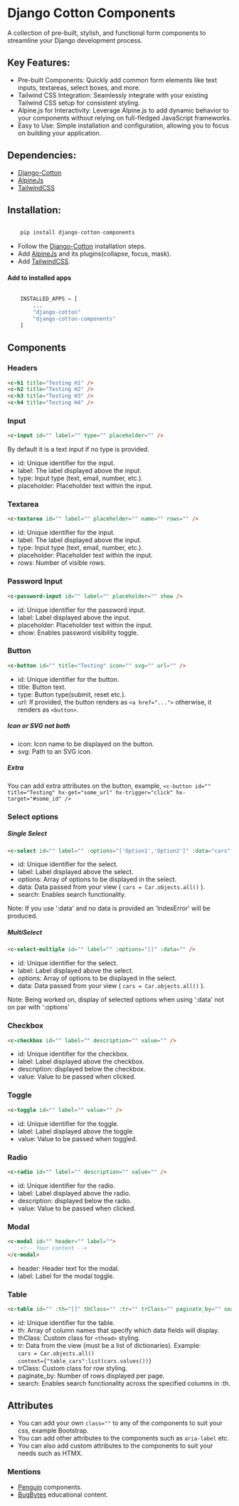 # Django Cotton Components

A collection of pre-built, stylish, and functional form components to streamline your Django development process.

## Key Features:

- Pre-built Components: Quickly add common form elements like text inputs, textareas, select boxes, and more.
- Tailwind CSS Integration: Seamlessly integrate with your existing Tailwind CSS setup for consistent styling.
- Alpine.js for Interactivity: Leverage Alpine.js to add dynamic behavior to your components without relying on full-fledged JavaScript frameworks.
- Easy to Use: Simple installation and configuration, allowing you to focus on building your application.

## Dependencies:

- [Django-Cotton](https://django-cotton.com/)
- [AlpineJs](https://alpinejs.dev/)
- [TailwindCSS](https://tailwindcss.com/)

## Installation:

```python

    pip install django-cotton-components

```

- Follow the [Django-Cotton](https://django-cotton.com/docs/quickstart#install) installation steps.
- Add [AlpineJs](https://alpinejs.dev/) and its plugins(collapse, focus, mask).
- Add [TailwindCSS](https://tailwindcss.com/).

#### Add to installed apps

```python

    INSTALLED_APPS = [
        ...
        "django-cotton"
        "django-cotton-components"
    ]

```

## Components

### Headers

```html
<c-h1 title="Testing H1" />
<c-h2 title="Testing H2" />
<c-h3 title="Testing H3" />
<c-h4 title="Testing H4" />
```

### Input

```html
<c-input id="" label="" type="" placeholder="" />
```

By default it is a text input if no type is provided.

- id: Unique identifier for the input.
- label: The label displayed above the input.
- type: Input type (text, email, number, etc.).
- placeholder: Placeholder text within the input.

### Textarea

```html
<c-textarea id="" label="" placeholder="" name="" rows="" />
```

- id: Unique identifier for the input.
- label: The label displayed above the input.
- type: Input type (text, email, number, etc.).
- placeholder: Placeholder text within the input.
- rows: Number of visible rows.

### Password Input

```html
<c-password-input id="" label="" placeholder="" show />
```

- id: Unique identifier for the password input.
- label: Label displayed above the input.
- placeholder: Placeholder text within the input.
- show: Enables password visibility toggle.

### Button

```html
<c-button id="" title="Testing" icon="" svg="" url="" />
```

- id: Unique identifier for the button.
- title: Button text.
- type: Button type(submit, reset etc.).
- url: If provided, the button renders as `<a href="...">` otherwise, it renders as `<button>`.

##### Icon or SVG not both

- icon: Icon name to be displayed on the button.
- svg: Path to an SVG icon.

##### Extra

You can add extra attributes on the button, example, `<c-button id="" title="Testing" hx-get="some_url" hx-trigger="click" hx-target="#some_id" />`

### Select options

##### Single Select

```html
<c-select id="" label="" :options="['Option1','Option2']" :data="cars" search />
```

- id: Unique identifier for the select.
- label: Label displayed above the select.
- options: Array of options to be displayed in the select.
- data: Data passed from your view ( `cars = Car.objects.all()` ).
- search: Enables search functionality.

Note: If you use ':data' and no data is provided an 'IndexError' will be produced.

##### MultiSelect

```html
<c-select-multiple id="" label="" :options="[]" :data="" />
```

- id: Unique identifier for the select.
- label: Label displayed above the select.
- options: Array of options to be displayed in the select.
- data: Data passed from your view ( `cars = Car.objects.all()` ).

Note: Being worked on, display of selected options when using ':data' not on par with ':options'

### Checkbox

```html
<c-checkbox id="" label="" description="" value="" />
```

- id: Unique identifier for the checkbox.
- label: Label displayed above the checkbox.
- description: displayed below the checkbox.
- value: Value to be passed when clicked.

### Toggle

```html
<c-toggle id="" label="" value="" />
```

- id: Unique identifier for the toggle.
- label: Label displayed above the toggle.
- value: Value to be passed when toggled.

### Radio

```html
<c-radio id="" label="" description="" value="" />
```

- id: Unique identifier for the radio.
- label: Label displayed above the radio.
- description: displayed below the radio.
- value: Value to be passed when clicked.

### Modal

```html
<c-modal id="" header="" label="">
	<!-- Your content -->
</c-modal>
```

- header: Header text for the modal.
- label: Label for the modal toggle.

### Table

```html
<c-table id="" :th="[]" thClass="" :tr="" trClass="" paginate_by="" search />
```

- id: Unique identifier for the table.
- th: Array of column names that specify which data fields will display.
- thClass: Custom class for `<thead>` styling.
- tr: Data from the view (must be a list of dictionaries).
  Example:<br>
  `cars = Car.objects.all()`<br>
  `context={"table_cars":list(cars.values())}`
- trClass: Custom class for <tr> row styling.
- paginate_by: Number of rows displayed per page.
- search: Enables search functionality across the specified columns in :th.

## Attributes

- You can add your own `class=""` to any of the components to suit your css, example Bootstrap.
- You can add other attributes to the components such as `aria-label` etc.
- You can also add custom attributes to the components to suit your needs such as HTMX.

### Mentions

- [Penguin](https://www.penguinui.com/) components.
- [BugBytes](https://www.youtube.com/@bugbytes3923) educational content.
